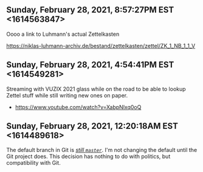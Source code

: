 ## Sunday, February 28, 2021, 8:57:27PM EST <1614563847>

Oooo a link to Luhmann's actual Zettelkasten

<https://niklas-luhmann-archiv.de/bestand/zettelkasten/zettel/ZK_1_NB_1_1_V>

## Sunday, February 28, 2021, 4:54:41PM EST <1614549281>

Streaming with VUZIX 2021 glass while on the road to be able to lookup
Zettel stuff while still writing new ones on paper.

* <https://www.youtube.com/watch?v=XabpNlxq0oQ>

## Sunday, February 28, 2021, 12:20:18AM EST <1614489618>

The default branch in Git is [*still
`master`*](https://github.com/git/git/commit/772bdcd4296b259d52aafb0badd79872e9db3bb3#diff-389fdf0734f87b94f93a073c8217ed866dd0a7afbdee449f388dc548389bc1b0R79).
I'm not changing the default until the Git project does. This decision
has nothing to do with politics, but compatibility with Git.



